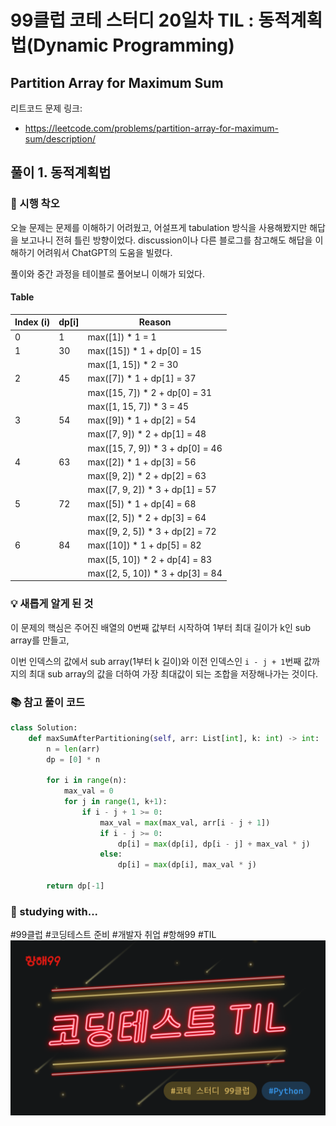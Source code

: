 # 99클럽 코테 스터디 20일차 TIL : 동적계획법(Dynamic Programming)

## Partition Array for Maximum Sum
리트코드 문제 링크:
- https://leetcode.com/problems/partition-array-for-maximum-sum/description/


## 풀이 1. 동적계획법

### 🤔 시행 착오
오늘 문제는 문제를 이해하기 어려웠고, 어설프게 tabulation 방식을 사용해봤지만 해답을 보고나니 전혀 틀린 방향이었다.
discussion이나 다른 블로그를 참고해도 해답을 이해하기 어려워서 ChatGPT의 도움을 빌렸다.

풀이와 중간 과정을 테이블로 풀어보니 이해가 되었다.

#### Table
| Index (i) | dp[i] | Reason                                 |
|-----------|-------|----------------------------------------|
| 0         | 1     | max([1]) * 1 = 1                       |
| 1         | 30    | max([15]) * 1 + dp[0] = 15             |
|           |       | max([1, 15]) * 2 = 30                  |
| 2         | 45    | max([7]) * 1 + dp[1] = 37              |
|           |       | max([15, 7]) * 2 + dp[0] = 31          |
|           |       | max([1, 15, 7]) * 3 = 45               |
| 3         | 54    | max([9]) * 1 + dp[2] = 54              |
|           |       | max([7, 9]) * 2 + dp[1] = 48           |
|           |       | max([15, 7, 9]) * 3 + dp[0] = 46       |
| 4         | 63    | max([2]) * 1 + dp[3] = 56              |
|           |       | max([9, 2]) * 2 + dp[2] = 63           |
|           |       | max([7, 9, 2]) * 3 + dp[1] = 57        |
| 5         | 72    | max([5]) * 1 + dp[4] = 68              |
|           |       | max([2, 5]) * 2 + dp[3] = 64           |
|           |       | max([9, 2, 5]) * 3 + dp[2] = 72        |
| 6         | 84    | max([10]) * 1 + dp[5] = 82             |
|           |       | max([5, 10]) * 2 + dp[4] = 83          |
|           |       | max([2, 5, 10]) * 3 + dp[3] = 84       |


### 💡 새롭게 알게 된 것
이 문제의 핵심은 주어진 배열의 0번째 값부터 시작하여 1부터 최대 길이가 k인 sub array를 만들고, 

이번 인덱스의 값에서 sub array(1부터 k 길이)와 이전 인덱스인 ```i - j + 1```번째 값까지의 최대 sub array의 값을 더하여 가장 최대값이 되는 조합을 저장해나가는 것이다.

### 📚 참고 풀이 코드
```python
class Solution:
    def maxSumAfterPartitioning(self, arr: List[int], k: int) -> int:
        n = len(arr)
        dp = [0] * n
        
        for i in range(n):
            max_val = 0
            for j in range(1, k+1):
                if i - j + 1 >= 0:
                    max_val = max(max_val, arr[i - j + 1])
                    if i - j >= 0:
                        dp[i] = max(dp[i], dp[i - j] + max_val * j)
                    else:
                        dp[i] = max(dp[i], max_val * j)
        
        return dp[-1]

```

### 🏃 studying with...
#99클럽 #코딩테스트 준비 #개발자 취업 #항해99 #TIL
![til_thumbnail](./img/thmb_python.png)